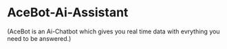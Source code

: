 # AceBot-Ai-Assistant

(AceBot is an Ai-Chatbot which gives you real time data with evrything you need to be answered.)
